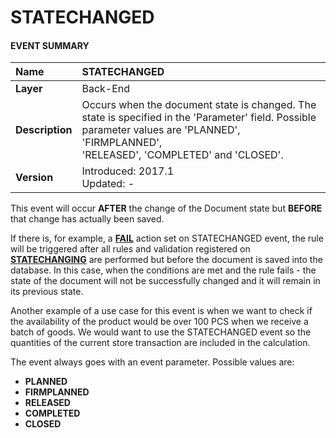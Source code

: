 # STATECHANGED
 
 
#### EVENT SUMMARY
|Name|STATECHANGED
|:-----|:-----
|**Layer**| Back-End
|**Description**| Occurs when the document state is changed. The <br> state is specified in the 'Parameter' field. Possible <br>parameter values are 'PLANNED', 'FIRMPLANNED', <br> 'RELEASED', 'COMPLETED' and 'CLOSED'.
|**Version**| Introduced: 2017.1 <br> Updated: -
 
This event will occur **AFTER** the change of the Document state but **BEFORE** that change has actually been saved. 

If there is, for example, a **[FAIL](https://github.com/ErpNetDocs/tech/blob/master/advanced/user-business-rules/action-types/fail.md)** action set on STATECHANGED event, the rule will be triggered after all rules and validation registered on **[STATECHANGING](https://github.com/ErpNetDocs/tech/blob/master/advanced/user-business-rules/events/statechanging.md)** are performed but before the document is saved into the database.  In this case, when the conditions are met and the rule fails - the state of the document will not be successfully changed and it will remain in its previous state.

Another example of a use case for this event is when we want to check if the availability of the product would be over 100 PCS when we receive a batch of goods. We would want to use the STATECHANGED event so the quantities of the current store transaction are included in the calculation.

The event always goes with an event parameter. Possible values are:

- **PLANNED**
- **FIRMPLANNED**
- **RELEASED**
- **COMPLETED**
- **CLOSED**
